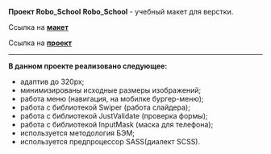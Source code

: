 **Проект Robo_School**
**Robo_School** - учебный макет для верстки.

Ссылка на **[макет](https://www.figma.com/file/e6NxEQ1iEjo3RvchKN5KDp/ROBO-SCHOOL?type=design&node-id=0-1&mode=design&t=w5y7OkQM8qBAyK0k-0)**

Ссылка на **[проект](https://donsperidon.github.io/Robo_School/)**

---
**В данном проекте реализовано следующее:**
* адаптив до 320px;
* минимизированы исходные размеры изображений;
* работа меню (навигация, на мобилке бургер-меню);
* работа с библиотекой Swiper (работа слайдера);
* работа с библиотекой JustValidate (проверка формы);
* работа с библиотекой InputMask (маска для телефона);
* используется методология БЭМ;
* используется предпроцессор SASS(диалект SCSS).
